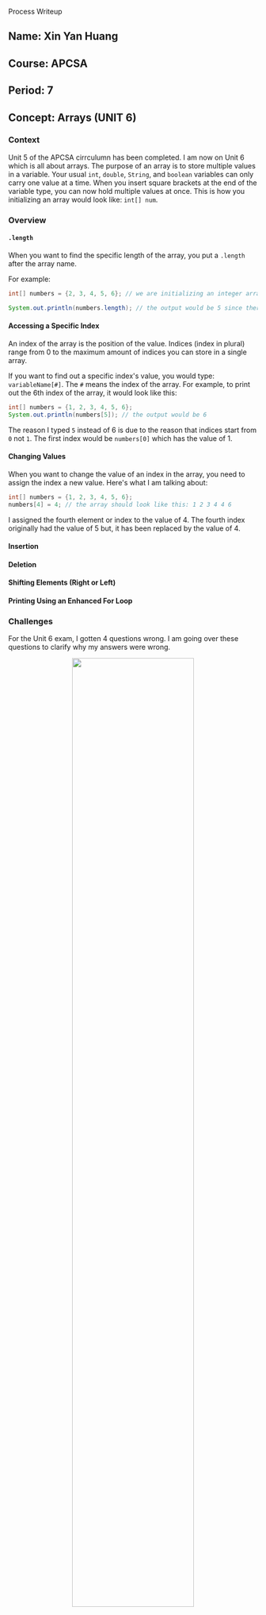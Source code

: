 Process Writeup
## Name: Xin Yan Huang
## Course: APCSA
## Period: 7
## Concept: Arrays (UNIT 6)

### Context
Unit 5 of the APCSA cirrculumn has been completed. I am now on Unit 6 which is all about arrays. The purpose of an array is to store multiple values in a variable. Your usual `int`, `double`, `String`, and `boolean` variables can only carry one value at a time. When you insert square brackets at the end of the variable type, you can now hold multiple values at once. This is how you initializing an array would look like: `int[] num`.

### Overview
#### `.length`
When you want to find the specific length of the array, you put a `.length` after the array name.

For example:
```java
int[] numbers = {2, 3, 4, 5, 6}; // we are initializing an integer array to hold these values

System.out.println(numbers.length); // the output would be 5 since there are 5 values in total in the array
```

#### Accessing a Specific Index
An index of the array is the position of the value. Indices (index in plural) range from 0 to the maximum amount of indices you can store in a single array.

If you want to find out a specific index's value, you would type: `variableName[#]`. The `#` means the index of the array. For example, to print out the 6th index of the array, it would look like this:
```java
int[] numbers = {1, 2, 3, 4, 5, 6};
System.out.println(numbers[5]); // the output would be 6
```

The reason I typed `5` instead of 6 is due to the reason that indices start from `0` not `1`. The first index would be `numbers[0]` which has the value of 1.

#### Changing Values
When you want to change the value of an index in the array, you need to assign the index a new value. Here's what I am talking about:
```java
int[] numbers = {1, 2, 3, 4, 5, 6};
numbers[4] = 4; // the array should look like this: 1 2 3 4 4 6
```
I assigned the fourth element or index to the value of 4. The fourth index originally had the value of 5 but, it has been replaced by the value of 4.

#### Insertion


#### Deletion



#### Shifting Elements (Right or Left)


#### Printing Using an Enhanced For Loop



### Challenges
For the Unit 6 exam, I gotten 4 questions wrong. I am going over these questions to clarify why my answers were wrong.

<p align="center">
<img src="writeup-images/apcsa-mistake-25.png" width="70%">
</p>

For the first question, I wasn't completely sure what the question was asking. I do know that the method `s()` returns an array of String. The only options I am left is `return {"apple", "banana", "orange"};` and `return new String[] {"apple", "banana", "orange"};`. I chose the first option because I thought `words` already had an array with values. However, my assumption turned into a mistake. `String[] words` didn't actually have an array with values mentioned. You would need to return a new String array because


<p align="center">
<img src="writeup-images/apcsa-mistake-26.png" width="60%" height="60%">
</p>

For question 3, the question is asking us to find the code that will print the index that is divisible by 3. My answer choice prints the index number which I clearly didn't see. I didn't check if the code will actually print the value of the index. For my answer choice to be correct, the code will need to be this: `System.out.println(nums[k]);` instead of `System.out.println(k);`. The letter, `k`, represents the index in the array.

<p align="center">
<img src="writeup-images/apcsa-mistake-27.png" width="70%">
</p>

For question 8, this is the question that I should have not gotten wrong. I first originally chose the incorrect answer, `Returns true if each element of the array is greater than the element after`. Then, I went to work on the other questions as I had more difficulty solving those questions. Next, I came back to this question to spend more time because I knew my answer choice was wrong. We first look at the condition, `nums[i] < nums[i - 1]`. The current element has to be less than the previous element in order for this condition to be true. The answer choice should contain `greater than the element after.` If we look at the options, there is only two options. The option that I chose was incorrect. I didn't change the answer

<p align="center">
<img src="writeup-images/apcsa-mistake-28.png" width="70%" height="70%">
</p>

For question 16, I didn't spend enough time to answer this question clearly. I now have more time to notice my mistake. My answer choice was a random option that I chose. My answer says `The index of the last element in the array before position n which has the same value as the element at position n` which is incorrect because inside the condition, `result` would have been assigned to `k - 1` in order to return the index of the element before position `n`. 

### Takeaways
* Always look at the entire answer choice before deciding which answer choice to choose from
*


